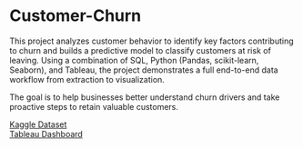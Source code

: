 # Customer-Churn

This project analyzes customer behavior to identify key factors contributing to churn and builds a predictive model to classify customers at risk of leaving. Using a combination of SQL, Python (Pandas, scikit-learn, Seaborn), and Tableau, the project demonstrates a full end-to-end data workflow from extraction to visualization.

The goal is to help businesses better understand churn drivers and take proactive steps to retain valuable customers.

[Kaggle Dataset](https://www.kaggle.com/datasets/blastchar/telco-customer-churn/data)  
[Tableau Dashboard](https://public.tableau.com/app/profile/blake.smith1551/viz/TelecomChurnAnalysis_17470623040680/Dashboard1)
